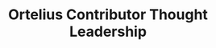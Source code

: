 ---
title: "Ortelius Contributor Thought Leadership"
linkTitle: "Ortelius Contributor Thought Leadership"
weight: 20
---
